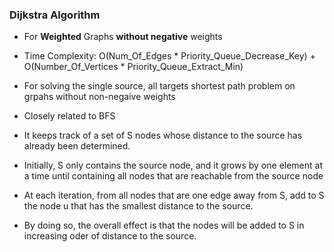 ### Dijkstra Algorithm
- For **Weighted** Graphs **without negative** weights
- Time Complexity: O(Num_Of_Edges * Priority_Queue_Decrease_Key) + O(Number_Of_Vertices * Priority_Queue_Extract_Min)

- For solving the single source, all targets shortest path problem on grpahs without non-negaive weights
- Closely related to BFS
- It keeps track of a set of S nodes whose distance to the source has already been determined.
- Initially, S only contains the source node, and it grows by one element at a time until containing all nodes that are reachable from the source node
- At each iteration, from all nodes that are one edge away from S, add to S the node u that has the smallest distance to the source.
- By doing so, the overall effect is that the nodes will be added to S in increasing oder of distance to the source.
